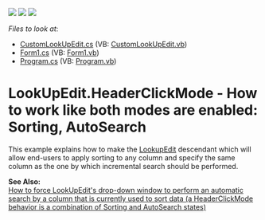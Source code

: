 <!-- default badges list -->
![](https://img.shields.io/endpoint?url=https://codecentral.devexpress.com/api/v1/VersionRange/128623247/13.1.4%2B)
[![](https://img.shields.io/badge/Open_in_DevExpress_Support_Center-FF7200?style=flat-square&logo=DevExpress&logoColor=white)](https://supportcenter.devexpress.com/ticket/details/E1968)
[![](https://img.shields.io/badge/📖_How_to_use_DevExpress_Examples-e9f6fc?style=flat-square)](https://docs.devexpress.com/GeneralInformation/403183)
<!-- default badges end -->
<!-- default file list -->
*Files to look at*:

* [CustomLookUpEdit.cs](./CS/SortAndSearch_LookUpEdit/CustomLookUpEdit.cs) (VB: [CustomLookUpEdit.vb](./VB/SortAndSearch_LookUpEdit/CustomLookUpEdit.vb))
* [Form1.cs](./CS/SortAndSearch_LookUpEdit/Form1.cs) (VB: [Form1.vb](./VB/SortAndSearch_LookUpEdit/Form1.vb))
* [Program.cs](./CS/SortAndSearch_LookUpEdit/Program.cs) (VB: [Program.vb](./VB/SortAndSearch_LookUpEdit/Program.vb))
<!-- default file list end -->
# LookUpEdit.HeaderClickMode - How to work like both modes are enabled: Sorting, AutoSearch


<p>This example explains how to make the <a href="http://documentation.devexpress.com/#WindowsForms/clsDevExpressXtraEditorsLookUpEdittopic">LookupEdit</a> descendant which will allow end-users to apply sorting to any column and specify the same column as the one by which incremental search should be performed.</p><p><strong>See Also:</strong><br />
<a href="https://www.devexpress.com/Support/Center/p/K18331">How to force LookUpEdit's drop-down window to perform an automatic search by a column that is currently used to sort data (a HeaderClickMode behavior is a combination of Sorting and AutoSearch states) </a></p>

<br/>


